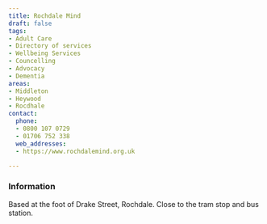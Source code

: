 ```yaml
---
title: Rochdale Mind
draft: false
tags:
- Adult Care
- Directory of services
- Wellbeing Services
- Councelling
- Advocacy
- Dementia
areas:
- Middleton
- Heywood
- Rocdhale
contact:
  phone:
  - 0800 107 0729
  - 01706 752 338
  web_addresses:
  - https://www.rochdalemind.org.uk

---
```


### Information

Based at the foot of Drake Street, Rochdale.  Close to the tram stop and bus station.
